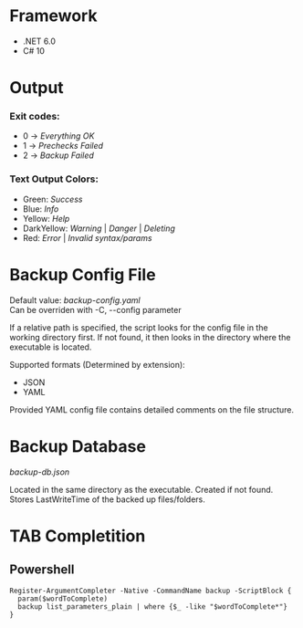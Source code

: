 # Framework
 - .NET 6.0
 - C# 10


# Output
### Exit codes:
 - 0 -> _Everything OK_  
 - 1 -> _Prechecks Failed_  
 - 2 -> _Backup Failed_  

### Text Output Colors:
 - Green:  _Success_  
 - Blue:  _Info_  
 - Yellow:  _Help_  
 - DarkYellow:  _Warning_ | _Danger_ | _Deleting_  
 - Red:  _Error_ | _Invalid syntax/params_  
  
  
   
# Backup Config File
Default value: _backup-config.yaml_  
Can be overriden with -C, --config parameter  

If a relative path is specified, the script looks for the config file in the working directory first. If not found, it then looks in the directory where the executable is located.  
  
Supported formats (Determined by extension):
 - JSON
 - YAML  

Provided YAML config file contains detailed comments on the file structure.

# Backup Database 
_backup-db.json_

Located in the same directory as the executable.
Created if not found.  
Stores LastWriteTime of the backed up files/folders.



# TAB Completition
## Powershell
```
Register-ArgumentCompleter -Native -CommandName backup -ScriptBlock {  
  param($wordToComplete)  
  backup list_parameters_plain | where {$_ -like "$wordToComplete*"}  
}  
```
